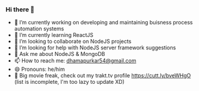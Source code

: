 ### Hi there 👋

<!--
**rohandhamapurkar/rohandhamapurkar** is a ✨ _special_ ✨ repository because its `README.md` (this file) appears on your GitHub profile.

Here are some ideas to get you started:
-->

- 🔭 I’m currently working on developing and maintaining buisness process automation systems
- 🌱 I’m currently learning ReactJS
- 👯 I’m looking to collaborate on NodeJS projects
- 🤔 I’m looking for help with NodeJS server framework suggestions
- 💬 Ask me about NodeJS & MongoDB
- 📫 How to reach me: dhamapurkar54@gmail.com
- 😄 Pronouns: he/him
- 🎥 Big movie freak, check out my trakt.tv profile https://cutt.ly/bveWHgO (list is incomplete, I'm too lazy to update XD)
